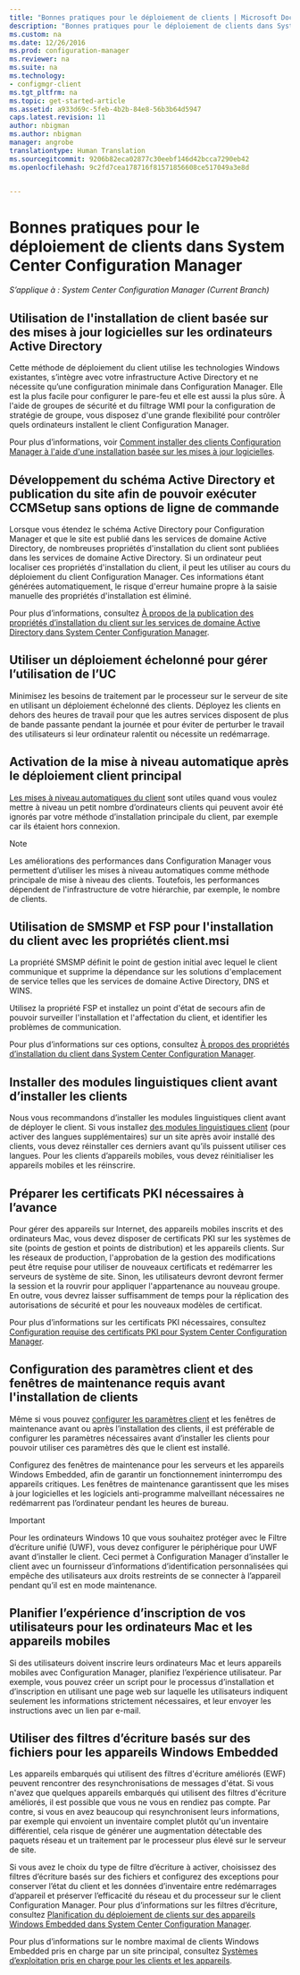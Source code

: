 ```yaml
---
title: "Bonnes pratiques pour le déploiement de clients | Microsoft Docs"
description: "Bonnes pratiques pour le déploiement de clients dans System Center Configuration Manager."
ms.custom: na
ms.date: 12/26/2016
ms.prod: configuration-manager
ms.reviewer: na
ms.suite: na
ms.technology:
- configmgr-client
ms.tgt_pltfrm: na
ms.topic: get-started-article
ms.assetid: a933d69c-5feb-4b2b-84e8-56b3b64d5947
caps.latest.revision: 11
author: nbigman
ms.author: nbigman
manager: angrobe
translationtype: Human Translation
ms.sourcegitcommit: 9206b82eca02877c30eebf146d42bcca7290eb42
ms.openlocfilehash: 9c2fd7cea178716f81571856608ce517049a3e8d


---
```

# <a name="best-practices-for-client-deployment-in-system-center-configuration-manager"></a>Bonnes pratiques pour le déploiement de clients dans System Center Configuration Manager

*S’applique à : System Center Configuration Manager (Current Branch)*


## <a name="use-software-update-based-client-installation-for-active-directory-computers"></a>Utilisation de l'installation de client basée sur des mises à jour logicielles sur les ordinateurs Active Directory  
 Cette méthode de déploiement du client utilise les technologies Windows existantes, s’intègre avec votre infrastructure Active Directory et ne nécessite qu’une configuration minimale dans Configuration Manager. Elle est la plus facile pour configurer le pare-feu et elle est aussi la plus sûre. À l'aide de groupes de sécurité et du filtrage WMI pour la configuration de stratégie de groupe, vous disposez d'une grande flexibilité pour contrôler quels ordinateurs installent le client Configuration Manager.  

 Pour plus d’informations, voir [Comment installer des clients Configuration Manager à l'aide d'une installation basée sur les mises à jour logicielles](../../../../core/clients/deploy/deploy-clients-to-windows-computers.md#BKMK_ClientSUP).  

## <a name="extend-the-active-directory-schema-and-publish-the-site-so-that-you-can-run-ccmsetup-without-command-line-options"></a>Développement du schéma Active Directory et publication du site afin de pouvoir exécuter CCMSetup sans options de ligne de commande  
 Lorsque vous étendez le schéma Active Directory pour Configuration Manager et que le site est publié dans les services de domaine Active Directory, de nombreuses propriétés d'installation du client sont publiées dans les services de domaine Active Directory. Si un ordinateur peut localiser ces propriétés d'installation du client, il peut les utiliser au cours du déploiement du client Configuration Manager. Ces informations étant générées automatiquement, le risque d'erreur humaine propre à la saisie manuelle des propriétés d'installation est éliminé.  

 Pour plus d’informations, consultez [À propos de la publication des propriétés d’installation du client sur les services de domaine Active Directory dans System Center Configuration Manager](../../../../core/clients/deploy/about-client-installation-properties-published-to-active-directory-domain-services.md).  

## <a name="use-a-phased-rollout-to-manage-cpu-usage"></a>Utiliser un déploiement échelonné pour gérer l’utilisation de l’UC  
 Minimisez les besoins de traitement par le processeur sur le serveur de site en utilisant un déploiement échelonné des clients. Déployez les clients en dehors des heures de travail pour que les autres services disposent de plus de bande passante pendant la journée et pour éviter de perturber le travail des utilisateurs si leur ordinateur ralentit ou nécessite un redémarrage.  

## <a name="enable-automatic-upgrade-after-your-main-client-deployment-has-finished"></a>Activation de la mise à niveau automatique après le déploiement client principal  
 [Les mises à niveau automatiques du client](../../../../core/clients/manage/upgrade/upgrade-clients-for-windows-computers.md) sont utiles quand vous voulez mettre à niveau un petit nombre d’ordinateurs clients qui peuvent avoir été ignorés par votre méthode d’installation principale du client, par exemple car ils étaient hors connexion. 

> [!NOTE]  
>  Les améliorations des performances dans Configuration Manager vous permettent d’utiliser les mises à niveau automatiques comme méthode principale de mise à niveau des clients. Toutefois, les performances dépendent de l'infrastructure de votre hiérarchie, par exemple, le nombre de clients.  


## <a name="use-smsmp-and-fsp-if-you-install-the-client-with-clientmsi-properties"></a>Utilisation de SMSMP et FSP pour l'installation du client avec les propriétés client.msi  
 La propriété SMSMP définit le point de gestion initial avec lequel le client communique et supprime la dépendance sur les solutions d'emplacement de service telles que les services de domaine Active Directory, DNS et WINS.  

 Utilisez la propriété FSP et installez un point d'état de secours afin de pouvoir surveiller l'installation et l'affectation du client, et identifier les problèmes de communication.  

 Pour plus d’informations sur ces options, consultez [À propos des propriétés d’installation du client dans System Center Configuration Manager](../../../../core/clients/deploy/about-client-installation-properties.md).  

## <a name="install-client-language-packs-before-you-install-the-clients"></a>Installer des modules linguistiques client avant d’installer les clients  
Nous vous recommandons d’installer les modules linguistiques client avant de déployer le client. Si vous installez [des modules linguistiques client](../../../../core/servers/deploy/install/language-packs.md) (pour activer des langues supplémentaires) sur un site après avoir installé des clients, vous devez réinstaller ces derniers avant qu’ils puissent utiliser ces langues. Pour les clients d’appareils mobiles, vous devez réinitialiser les appareils mobiles et les réinscrire.  

## <a name="prepare-required-pki-certificates-in-advance"></a>Préparer les certificats PKI nécessaires à l’avance  
 Pour gérer des appareils sur Internet, des appareils mobiles inscrits et des ordinateurs Mac, vous devez disposer de certificats PKI sur les systèmes de site (points de gestion et points de distribution) et les appareils clients. Sur les réseaux de production, l'approbation de la gestion des modifications peut être requise pour utiliser de nouveaux certificats et redémarrer les serveurs de système de site. Sinon, les utilisateurs devront devront fermer la session et la rouvrir pour appliquer l'appartenance au nouveau groupe. En outre, vous devrez laisser suffisamment de temps pour la réplication des autorisations de sécurité et pour les nouveaux modèles de certificat.  

 Pour plus d’informations sur les certificats PKI nécessaires, consultez [Configuration requise des certificats PKI pour System Center Configuration Manager](../../../../core/plan-design/network/pki-certificate-requirements.md).  

## <a name="before-you-install-clients-configure-any-required-client-settings-and-maintenance-windows"></a>Configuration des paramètres client et des fenêtres de maintenance requis avant l'installation de clients  
 Même si vous pouvez [configurer les paramètres client](../../../../core/clients/deploy/configure-client-settings.md) et les fenêtres de maintenance avant ou après l’installation des clients, il est préférable de configurer les paramètres nécessaires avant d’installer les clients pour pouvoir utiliser ces paramètres dès que le client est installé. 

 Configurez des fenêtres de maintenance pour les serveurs et les appareils Windows Embedded, afin de garantir un fonctionnement ininterrompu des appareils critiques. Les fenêtres de maintenance garantissent que les mises à jour logicielles et les logiciels anti-programme malveillant nécessaires ne redémarrent pas l’ordinateur pendant les heures de bureau.  

> [!IMPORTANT]  
>  Pour les ordinateurs Windows 10 que vous souhaitez protéger avec le Filtre d’écriture unifié (UWF), vous devez configurer le périphérique pour UWF avant d’installer le client. Ceci permet à Configuration Manager d’installer le client avec un fournisseur d’informations d’identification personnalisées qui empêche des utilisateurs aux droits restreints de se connecter à l’appareil pendant qu’il est en mode maintenance.  

## <a name="plan-your-user-enrollment-experience-for-mac-computers-and-mobile-devices"></a>Planifier l’expérience d’inscription de vos utilisateurs pour les ordinateurs Mac et les appareils mobiles   
 Si des utilisateurs doivent inscrire leurs ordinateurs Mac et leurs appareils mobiles avec Configuration Manager, planifiez l’expérience utilisateur. Par exemple, vous pouvez créer un script pour le processus d’installation et d’inscription en utilisant une page web sur laquelle les utilisateurs indiquent seulement les informations strictement nécessaires, et leur envoyer les instructions avec un lien par e-mail.  

## <a name="use-file-based-write-filters-for-windows-embedded-devices"></a>Utiliser des filtres d’écriture basés sur des fichiers pour les appareils Windows Embedded 
 Les appareils embarqués qui utilisent des filtres d'écriture améliorés (EWF) peuvent rencontrer des resynchronisations de messages d'état. Si vous n'avez que quelques appareils embarqués qui utilisent des filtres d'écriture améliorés, il est possible que vous ne vous en rendiez pas compte. Par contre, si vous en avez beaucoup qui resynchronisent leurs informations, par exemple qui envoient un inventaire complet plutôt qu'un inventaire différentiel, cela risque de générer une augmentation détectable des paquets réseau et un traitement par le processeur plus élevé sur le serveur de site.  

 Si vous avez le choix du type de filtre d’écriture à activer, choisissez des filtres d’écriture basés sur des fichiers et configurez des exceptions pour conserver l’état du client et les données d’inventaire entre redémarrages d’appareil et préserver l’efficacité du réseau et du processeur sur le client Configuration Manager. Pour plus d’informations sur les filtres d’écriture, consultez   [Planification du déploiement de clients sur des appareils Windows Embedded dans System Center Configuration Manager](../../../../core/clients/deploy/plan/planning-for-client-deployment-to-windows-embedded-devices.md).  

 Pour plus d’informations sur le nombre maximal de clients Windows Embedded pris en charge par un site principal, consultez [Systèmes d’exploitation pris en charge pour les clients et les appareils](../../../../core/plan-design/configs/supported-operating-systems-for-clients-and-devices.md).  



<!--HONumber=Dec16_HO5-->


